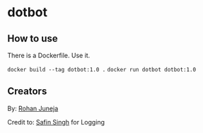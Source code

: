 # dotbot

## How to use

There is a Dockerfile. Use it.

``docker build --tag dotbot:1.0 .``
``docker run dotbot dotbot:1.0``

## Creators

By: [Rohan Juneja](https://rohanj.dev/)

Credit to: [Safin Singh](https://safinsingh.tech) for Logging
